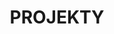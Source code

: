 ---
title: PROJEKTY
github_label: 'GITHUB'
projects_label: 'MOJE PROJEKTY'
projects:
  - title: Tauron – web i mobile
    stage: Komercyjny
    tags:
      - NextJS
      - Python
      - Flask
      - Java
      - Spring
      - OpenCV
      - PyTorch
      - YOLO
      - Docker
      - Flutter
    desc: |
      System zarządzania kontami pracowników oraz aplikacja do odczytu liczników energii z wykorzystaniem AI.
  - title: HackYeah2024 – ANALIZATOR DEEPFAKE
    stage: Alpha
    tags:
      - NextJS
      - Python
      - Flask
      - MySQL
      - SHADCN
      - MagicUI
      - PyTorch
      - Llama 3
      - Docker
    link: https://github.com/alphatra/HackYeah2023_InnovationInEducation # Link wydaje się niepoprawny dla HackYeah2024
    desc: |
      # Poprawiony opis, zakładając, że to projekt o analizie deepfake
      Narzędzie do analizy i wykrywania materiałów typu deepfake z wykorzystaniem AI.
  - title: HackYeah2023 – UniQuestAI
    stage: Alpha
    tags:
      - NextJS
      - Python
      - Flask
      - MySQL
      - TailwindCSS
      - AI
      - Docker
    link: https://github.com/alphatra/HackYeah2023_InnovationInEducation
    desc: |
      Zaawansowana wyszukiwarka ofert uczelni wyższych wykorzystująca AI.
  - title: Podręcznik Taekwondo ITF
    stage: Alpha
    tags:
      - Flutter
      - Django
    link: https://github.com/alphatra/Taekwondo-Encyclopedia
    desc: |
      Mobilna aplikacja (demo) słownika i encyklopedii Taekwon-do ITF z nazwami technik, formami, filmami i ciekawostkami.
  - title: Lewitator akustyczny
    stage: W trakcie
    tags:
      - MATLAB
      - Raspberry Pi
      - Python
    link: https://github.com/alphatra/IP2024_Acoustic_Levitator
    desc: |
      Projekt inżynierski: symulacja i budowa funkcjonalnego, bezkontaktowego urządzenia akustycznego do lewitacji i manipulacji małymi, pojedynczymi obiektami.
--- 